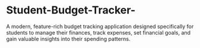 # Student-Budget-Tracker-
A modern, feature-rich budget tracking application designed specifically for students to manage their finances, track expenses, set financial goals, and gain valuable insights into their spending patterns.
